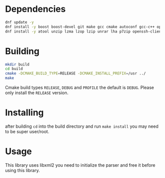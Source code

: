 

# Dependencies
```bash
dnf update -y
dnf install -y boost boost-devel git make gcc cmake autoconf gcc-c++ openssl curl firewalld vim readline-devel libxml2 libxml2-devel tbb tbb-devel libssh-devel
dnf install -y atool unzip lzma lzop lzip unrar lha p7zip openssh-clients openssh-server

```


# Building
```bash
mkdir build
cd build
cmake -DCMAKE_BUILD_TYPE=RELEASE -DCMAKE_INSTALL_PREFIX=/usr ../ 
make
```
Cmake build types `RELEASE`, `DEBUG` and `PROFILE` the default is `DEBUG`. Please only install the `RELEASE` version.
# Installing
after building `cd` into the build directory and run `make install` you may need to be super user/root.


# Usage
This library uses libxml2 you need to initialize the parser and free it before using this library.